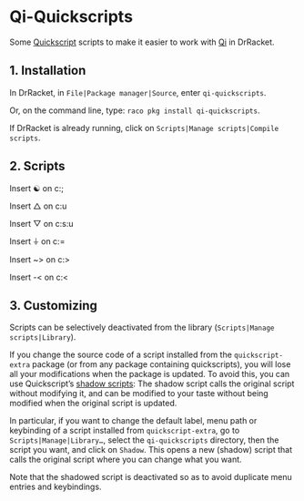 # Qi-Quickscripts

Some [Quickscript](https://github.com/Metaxal/quickscript) scripts to
make it easier to work with
[Qi](https://docs.racket-lang.org/qi/index.html) in DrRacket.

## 1. Installation

In DrRacket, in `File|Package manager|Source`, enter `qi-quickscripts`.

Or, on the command line, type: `raco pkg install qi-quickscripts`.

If DrRacket is already running, click on `Scripts|Manage scripts|Compile
scripts`.

## 2. Scripts

Insert ☯ on c:;

Insert △ on c:u

Insert ▽ on c:s:u

Insert ⏚ on c:=

Insert ~> on c:>

Insert -< on c:<

## 3. Customizing

Scripts can be selectively deactivated from the library
\(`Scripts|Manage scripts|Library`).

If you change the source code of a script installed from the
`quickscript-extra` package \(or from any package containing
quickscripts\), you will lose all your modifications when the package is
updated. To avoid this, you can use Quickscript’s [shadow
scripts](https://docs.racket-lang.org/quickscript/index.html?q=quickscripts#%28part._.Shadow_scripts%29):
The shadow script calls the original script without modifying it, and
can be modified to your taste without being modified when the original
script is updated.

In particular, if you want to change the default label, menu path or
keybinding of a script installed from `quickscript-extra`, go to
`Scripts|Manage|Library…`, select the `qi-quickscripts` directory, then
the script you want, and click on `Shadow`. This opens a new (shadow)
script that calls the original script where you can change what you
want.

Note that the shadowed script is deactivated so as to avoid duplicate
menu entries and keybindings.
